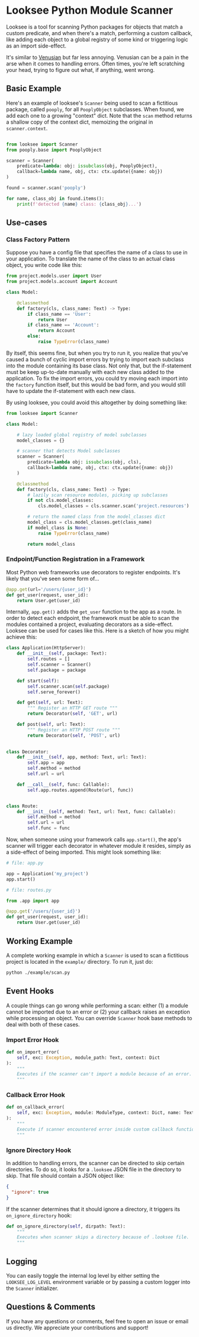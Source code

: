 # Looksee Python Module Scanner
Looksee is a tool for scanning Python packages for objects that match a custom
predicate, and when there's a match, performing a custom callback, like adding
each object to a global registry of some kind or triggering logic as an import
side-effect.

It's similar to
[Venusian](https://docs.pylonsproject.org/projects/venusian/en/latest/) but far
less annoying. Venusian can be a pain in the arse when it comes to handling
errors. Often times, you're left scratching your head, trying to figure out
what, if anything, went wrong.

## Basic Example
Here's an example of looksee's `Scanner` being used to scan a fictitious
package, called `pooply`, for all `PooplyObject` subclasses. When found, we add
each one to a growing "context" dict. Note that the `scan` method returns a
shallow copy of the context dict, memoizing the original in `scanner.context`.


```python

from looksee import Scanner
from pooply.base import PooplyObject

scanner = Scanner(
    predicate=lambda: obj: issubclass(obj, PooplyObject),
    callback=lambda name, obj, ctx: ctx.update({name: obj})
)

found = scanner.scan('pooply')

for name, class_obj in found.items():
    print(f'detected {name} class: {class_obj}...')
```

## Use-cases

### Class Factory Pattern
Suppose you have a config file that specifies the name of a class to use in your
application. To translate the name of the class to an actual class object, you
write code like this:

```python
from project.models.user import User
from project.models.account import Account

class Model:

    @classmethod
    def factory(cls, class_name: Text) -> Type:
        if class_name == 'User':
            return User
        if class_name == 'Account':
            return Account
        else:
            raise TypeError(class_name)
```

By itself, this seems fine, but when you try to run it, you realize that you've
caused a bunch of cyclic import errors by trying to import each subclass into
the module containing its base class. Not only that, but the if-statement must
be keep up-to-date manually with each new class added to the application. To fix
the import errors, you could try moving each import into the `factory` function
itself, but this would be bad form, and you would still have to update the
if-statement with each new class.

By using looksee, you could avoid this altogether by doing something like:

```python
from looksee import Scanner

class Model:

    # lazy loaded global registry of model subclasses
    model_classes = {}

    # scanner that detects Model subclasses
    scanner = Scanner(
        predicate=lambda obj: issubclass(obj, cls),
        callback=lambda name, obj, ctx: ctx.update({name: obj})
    )

    @classmethod
    def factory(cls, class_name: Text) -> Type:
        # lazily scan resource modules, picking up subclasses
        if not cls.model_classes:
            cls.model_classes = cls.scanner.scan('project.resources')

        # return the named class from the model_classes dict
        model_class = cls.model_classes.get(class_name)
        if model_class is None:
            raise TypeError(class_name)

        return model_class
```

### Endpoint/Function Registration in a Framework
Most Python web frameworks use decorators to register endpoints. It's likely that you've seen some form of...

```python
@app.get(url='/users/{user_id}')
def get_user(request, user_id):
    return User.get(user_id)
```

Internally, `app.get()` adds the `get_user` function to the app as a route. In
order to detect each endpoint, the framework must be able to scan the modules
contained a project, evaluating decorators as a side-effect. Looksee can be
used for cases like this. Here is a sketch of how you might achieve this:

```python
class Application(HttpServer):
    def __init__(self, package: Text):
        self.routes = []
        self.scanner = Scanner()
        self.package = package

    def start(self):
        self.scanner.scan(self.package)
        self.serve_forever()

    def get(self, url: Text):
        """ Register an HTTP GET route """
        return Decorator(self, 'GET', url)

    def post(self, url: Text):
        """ Register an HTTP POST route """
        return Decorator(self, 'POST', url)
        

class Decorator:
    def __init__(self, app, method: Text, url: Text):
        self.app = app
        self.method = method
        self.url = url

    def __call__(self, func: Callable):
        self.app.routes.append(Route(url, func))


class Route:
    def __init__(self, method: Text, url: Text, func: Callable):
        self.method = method
        self.url = url
        self.func = func
```

Now, when someone using your framework calls `app.start()`, the app's scanner
will trigger each decorator in whatever module it resides, simply as a side-effect of being
imported. This might look something like:

```python
# file: app.py

app = Application('my_project')
app.start()
```

```python
# file: routes.py

from .app import app

@app.get('/users/{user_id}')
def get_user(request, user_id):
    return User.get(user_id)
```

## Working Example
A complete working example in which a `Scanner` is used to scan a fictitious project
is located in the `example/` directory. To run it, just do: 
```sh
python ./example/scan.py
```

## Event Hooks
A couple things can go wrong while performing a scan: either (1) a module cannot
be imported due to an error or (2) your callback raises an exception while
processing an object. You can override `Scanner` hook base methods to deal with
both of these cases.

### Import Error Hook
```python
def on_import_error(
    self, exc: Exception, module_path: Text, context: Dict
):
    """
    Executes if the scanner can't import a module because of an error.
    """
````

### Callback Error Hook
```python
def on_callback_error(
    self, exc: Exception, module: ModuleType, context: Dict, name: Text, obj: Any
):
    """
    Execute if scanner encountered error inside custom callback function
    """
````

### Ignore Directory Hook
In addition to handling errors, the scanner can be directed to skip certain
directories. To do so, it looks for a `.looksee` JSON file in the directory to
skip. That file should contain a JSON object like:
```json
{
  "ignore": true
}
```

If the scanner determines that it should ignore a directory, it triggers its
`on_ignore_directory` hook:
```python
def on_ignore_directory(self, dirpath: Text):
    """
    Executes when scanner skips a directory because of .looksee file.
    """
```

## Logging
You can easily toggle the internal log level by either setting the
`LOOKSEE_LOG_LEVEL` environment variable or by passing a custom logger into the
`Scanner` initializer.

## Questions & Comments
If you have any questions or comments, feel free to open an issue or email us directly. We appreciate your contributions and support!